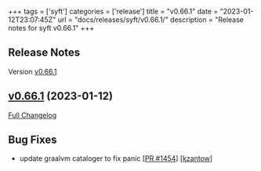 +++
tags = ['syft']
categories = ['release']
title = "v0.66.1"
date = "2023-01-12T23:07:45Z"
url = "docs/releases/syft/v0.66.1/"
description = "Release notes for syft v0.66.1"
+++

## Release Notes

Version [v0.66.1](https://github.com/anchore/syft/releases/tag/v0.66.1)

## [v0.66.1](https://github.com/anchore/syft/tree/v0.66.1) (2023-01-12)

[Full Changelog](https://github.com/anchore/syft/compare/v0.66.0...v0.66.1)


## Bug Fixes

- update graalvm cataloger to fix panic [[PR #1454](https://github.com/anchore/syft/pull/1454)] [[kzantow](https://github.com/kzantow)]
